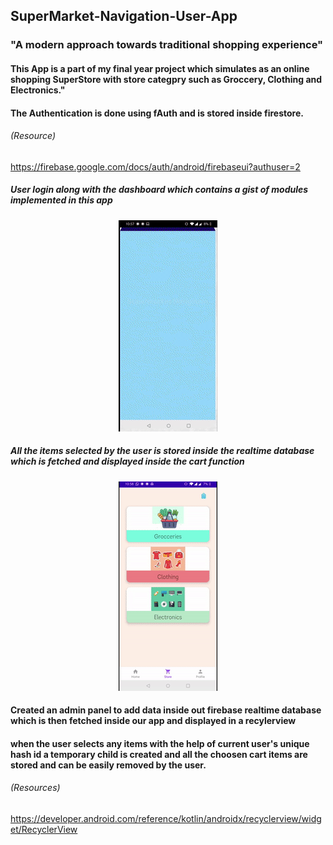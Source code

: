 ## SuperMarket-Navigation-User-App

<h3 style="text-align=center";font-family: "Robot Mono", Times, serif; >"A modern approach towards traditional shopping experience"</h3>




<h4 style="text-align=center";font-family: "Robot Mono", Times, serif; padding :60px >This App is a part of my final year project which simulates as an online shopping SuperStore with store categpry such as Groccery, Clothing and Electronics."</h4>




<h4 style="text-align=center";font-family: "Robot Mono", Times, serif; padding :60px >The Authentication is done using fAuth and is stored inside firestore.</h4>
<h6>(Resource)</h6>
<a href>https://firebase.google.com/docs/auth/android/firebaseui?authuser=2</a>








<h5 style="text-align=center";font-family: "Times New Roman", Times, serif; padding: 40px>User login along with the dashboard which contains a gist of modules implemented in this app</h5>
<div align="center">

  ![dashboard](media/dashbaord.gif)

</div>









<h5 style="text-align=center";font-family: "Times New Roman", Times, serif; padding:40px >All the items selected by the user is stored inside the realtime database which is fetched and displayed inside the cart function</h5>
<div align="center">

  ![cart](media/cart.gif)

</div>


<h4 style="text-align=center";font-family: "Robot Mono", Times, serif; padding :60px >Created an admin panel to add data inside out firebase realtime database which is then fetched inside our app and displayed in a recylerview </h4>

<h4 style="text-align=center";font-family: "Robot Mono", Times, serif; padding :60px >when the user selects any items with the help of current user's unique hash id a temporary child is created and all the choosen cart items are stored and can be easily removed by the user. </h4>

<h6>(Resources)</h6>
<a href>https://developer.android.com/reference/kotlin/androidx/recyclerview/widget/RecyclerView</a>












